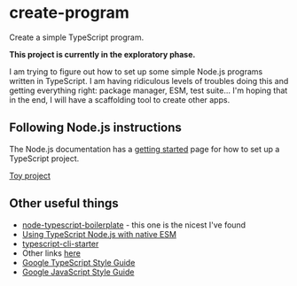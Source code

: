# create-program

Create a simple TypeScript program.

**This project is currently in the exploratory phase.**

I am trying to figure out how to set up some simple Node.js programs written in TypeScript. I am having ridiculous
levels of troubles doing this and getting everything right: package manager, ESM, test suite...
I'm hoping that in the end, I will have a scaffolding tool to create other apps.

## Following Node.js instructions

The Node.js documentation has a [getting started](https://nodejs.org/en/learn/getting-started/nodejs-with-typescript) page
for how to set up a TypeScript project.

[Toy project](https://github.com/skagedal/scratchpad/tree/main/node-js-with-typescript-loader)

## Other useful things

- [node-typescript-boilerplate](https://github.com/jsynowiec/node-typescript-boilerplate) - this one is the nicest I've found
- [Using TypeScript Node.js with native ESM](https://gist.github.com/slavafomin/cd7a54035eff5dc1c7c2eff096b23b6b)
- [typescript-cli-starter](https://github.com/khalidx/typescript-cli-starter)
- Other links [here](https://github.com/dzharii/awesome-typescript?tab=readme-ov-file#typescript-project-starters)
- [Google TypeScript Style Guide](https://google.github.io/styleguide/tsguide.html)
- [Google JavaScript Style Guide](https://google.github.io/styleguide/jsguide.html)

